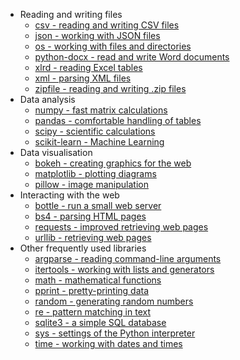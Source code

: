 
* Reading and writing files
  * [csv - reading and writing CSV files](csv.md)
  * [json - working with JSON files](json.md)
  * [os - working with files and directories](os.md)
  * [python-docx - read and write Word documents](docx.md)
  * [xlrd - reading Excel tables](xlrd.md)
  * [xml - parsing XML files](xml.md)
  * [zipfile - reading and writing .zip files](zipfile.md)
* Data analysis
  * [numpy - fast matrix calculations](numpy.md)
  * [pandas - comfortable handling of tables](pandas.md)
  * [scipy - scientific calculations](scipy.md)
  * [scikit-learn - Machine Learning](sklearn.md)
* Data visualisation
  * [bokeh - creating graphics for the web](bokeh.md)
  * [matplotlib - plotting diagrams](matplotlib.md)
  * [pillow - image manipulation](pillow.md)
* Interacting with the web
  * [bottle - run a small web server](bottle.md)
  * [bs4 - parsing HTML pages](bs4.md)
  * [requests - improved retrieving web pages](requests.md)
  * [urllib - retrieving web pages](urllib.md)
* Other frequently used libraries
  * [argparse - reading command-line arguments](argparse.md)
  * [itertools - working with lists and generators](itertools.md)
  * [math - mathematical functions](math.md)
  * [pprint - pretty-printing data](pprint.md)
  * [random - generating random numbers](random.md)
  * [re - pattern matching in text](re.md)
  * [sqlite3 - a simple SQL database](sqlite.md)
  * [sys - settings of the Python interpreter](sys.md)
  * [time - working with dates and times](time.md)
<!-- 
statsmodel
rpy2
seaborn
!-->
